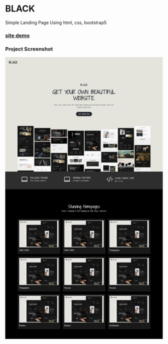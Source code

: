 # BLACK
Simple Landing Page Using html, css, bootstrap5

### [site demo](https://mohamadanasfattoum.github.io/BLACK/)

### Project Screenshot
![](https://github.com/mohamadanasfattoum/BLACK/blob/main/FireShot%20Capture%20010%20-%20BLACK%20-%20.png)
